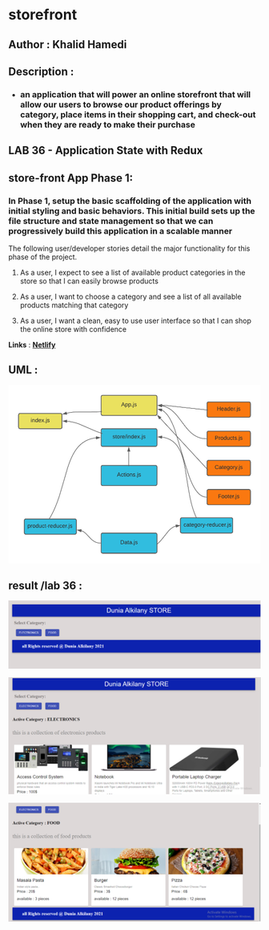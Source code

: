 # storefront

## Author : Khalid Hamedi

## Description :

- ### an application that will power an online storefront that will allow our users to browse our product offerings by category, place items in their shopping cart, and check-out when they are ready to make their purchase

## LAB 36 - Application State with Redux

## store-front App Phase 1:

### In Phase 1, setup the basic scaffolding of the application with initial styling and basic behaviors. This initial build sets up the file structure and state management so that we can progressively build this application in a scalable manner

The following user/developer stories detail the major functionality for this phase of the project.

1.  As a user, I expect to see a list of available product categories in the store so that I can easily browse products

2.  As a user, I want to choose a category and see a list of all available products matching that category

3.  As a user, I want a clean, easy to use user interface so that I can shop the online store with confidence

**Links** : [**Netlify**](https://nervous-euclid-9c02fa.netlify.app/)

## UML :

![img](./assets/lab36-UML.png)

## result /lab 36 :

![img](/assets/lab36-result.png)

![img](/assets/lab36-result2.png)

![img](/assets/lab36-result3.png)
